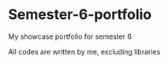 # Semester-6-portfolio

My showcase portfolio for semester 6

All codes are written by me, excluding libraries 
